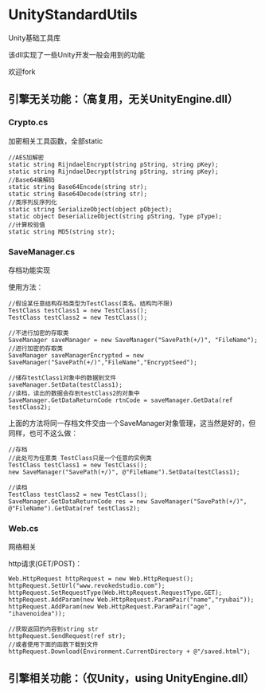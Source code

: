 ﻿# UnityStandardUtils

Unity基础工具库

该dll实现了一些Unity开发一般会用到的功能

欢迎fork

## 引擎无关功能：（高复用，无关UnityEngine.dll）

### Crypto.cs
加密相关工具函数，全部static

```CSharp
//AES加解密
static string RijndaelEncrypt(string pString, string pKey);
static string RijndaelDecrypt(string pString, string pKey);
//Base64编解码
static string Base64Encode(string str);
static string Base64Decode(string str);
//类序列反序列化
static string SerializeObject(object pObject);
static object DeserializeObject(string pString, Type pType);
//计算校验值
static string MD5(string str);
```

### SaveManager.cs
存档功能实现

使用方法：
```CSharp
//假设某任意结构存档类型为TestClass(类名，结构均不限)
TestClass testClass1 = new TestClass();
TestClass testClass2 = new TestClass();

//不进行加密的存取类
SaveManager saveManager = new SaveManager("SavePath(+/)", "FileName");
//进行加密的存取类
SaveManager saveManagerEncrypted = new SaveManager("SavePath(+/)","FileName","EncryptSeed");

//储存testClass1对象中的数据到文件
saveManager.SetData(testClass1);
//读档，读出的数据会存到testClass2的对象中
SaveManager.GetDataReturnCode rtnCode = saveManager.GetData(ref testClass2);
```
上面的方法将同一存档文件交由一个SaveManager对象管理，这当然是好的，但同样，也可不这么做：
```CSharp
//存档
//此处可为任意类 TestClass只是一个任意的实例类
TestClass testClass1 = new TestClass();
new SaveManager("SavePath(+/)", @"FileName").SetData(testClass1);

//读档
TestClass testClass2 = new TestClass();
SaveManager.GetDataReturnCode res = new SaveManager("SavePath(+/)", @"FileName").GetData(ref testClass2);
```

### Web.cs
网络相关

http请求(GET/POST)：
```CSharp
Web.HttpRequest httpRequest = new Web.HttpRequest();
httpRequest.SetUrl("www.revokedstudio.com");
httpRequest.SetRequestType(Web.HttpRequest.RequestType.GET);
httpRequest.AddParam(new Web.HttpRequest.ParamPair("name","ryubai"));
httpRequest.AddParam(new Web.HttpRequest.ParamPair("age", "ihavenoidea"));

//获取返回的内容到string str
httpRequest.SendRequest(ref str);
//或者使用下面的函数下载到文件
httpRequest.Download(Environment.CurrentDirectory + @"/saved.html");

```


## 引擎相关功能：（仅Unity，using UnityEngine.dll）
	



